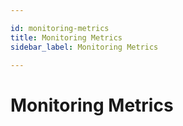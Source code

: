 ```yaml
---

id: monitoring-metrics
title: Monitoring Metrics
sidebar_label: Monitoring Metrics

---
```


# Monitoring Metrics

